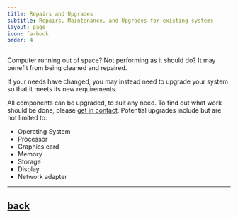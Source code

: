 ```yaml
---
title: Repairs and Upgrades
subtitle: Repairs, Maintenance, and Upgrades for existing systems
layout: page
icon: fa-book
order: 4
---
```


Computer running out of space? Not performing as it should do? It may benefit from being cleaned and repaired.

If your needs have changed, you may instead need to upgrade your system so that it meets its new requirements.

All components can be upgraded, to suit any need. To find out what work should be done, please [get in contact](../contact/). Potential upgrades include but are not limited to:

 - Operating System
 - Processor
 - Graphics card
 - Memory
 - Storage
 - Display
 - Network adapter

* * *

## [back](../)